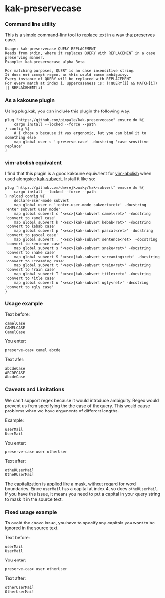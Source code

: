 # kak-preservecase

### Command line utility

This is a simple command-line tool to replace text in a way that preserves case.

```
Usage: kak-preservecase QUERY REPLACEMENT
Reads from stdin, where it replaces QUERY with REPLACEMENT in a case preserving manner.
Example: kak-preservecase alpha Beta

For matching purposes, QUERY is an case insensitive string.
It does not accept regex, as this would cause ambiguity.
Every instance of QUERY will be replaced with REPLACEMENT.
For every match at index i, uppercaseness is: (!QUERY[i] && MATCH[i]) || REPLACEMENT[i]
```

### As a kakoune plugin
Using [plug.kak]( https://github.com/robertmeta/plug.kak ), you can include this plugin the following way:
```
plug "https://github.com/pimpale/kak-preservecase" ensure do %{
    cargo install --locked --force --path .
} config %{
    # I chose s because it was ergonomic, but you can bind it to something else
    map global user s ':preserve-case' -docstring 'case sensitive replace'
}
```

### vim-abolish equivalent
I find that this plugin is a good kakoune equivalent for [vim-abolish]( https://github.com/tpope/vim-abolish )
when used alongside [kak-subvert]( https://github.com/dmerejkowsky/kak-subvert ).
Install it like so:
```
plug "https://github.com/dmerejkowsky/kak-subvert" ensure do %{
    cargo install --locked --force --path .
} noload config %{
    declare-user-mode subvert
    map global user n ':enter-user-mode subvert<ret>' -docstring 'enter subvert user mode'
    map global subvert c '<esc>|kak-subvert camel<ret>' -docstring 'convert to camel case'
    map global subvert k '<esc>|kak-subvert kebab<ret>' -docstring 'convert to kebab case'
    map global subvert p '<esc>|kak-subvert pascal<ret>' -docstring 'convert to pascal case'
    map global subvert . '<esc>|kak-subvert sentence<ret>' -docstring 'convert to sentence case'
    map global subvert s '<esc>|kak-subvert snake<ret>' -docstring 'convert to snake case'
    map global subvert S '<esc>|kak-subvert screaming<ret>' -docstring 'convert to screaming case'
    map global subvert t '<esc>|kak-subvert train<ret>' -docstring 'convert to train case'
    map global subvert T '<esc>|kak-subvert title<ret>' -docstring 'convert to title case'
    map global subvert u '<esc>|kak-subvert ugly<ret>' -docstring 'convert to ugly case'
}
```

### Usage example

Text before:
```
camelCase
CAMELCASE
CamelCase
```
You enter:
```
preserve-case camel abcde
```
Text afer:
```
abcdeCase
ABCDECASE
AbcdeCase
```

### Caveats and Limitations

We can't support regex because it would introduce ambiguity. 
Regex would prevent us from specifying the the case of the query. 
This would cause problems when we have arguments of different lengths.

Example:
```
userMail
UserMail
```
You enter:
```
preserve-case user otherUser
```
Text after:
```
otheRUserMail
OtheRUserMail
```
The capitalization is applied like a mask, without regard for word boundaries.
Since `userMail` has a capital at index 4, so does `otheRUserMail`.
If you have this issue, it means you need to put a capital in your query string to mask it in the source text.

### Fixed usage example

To avoid the above issue, you have to specify any capitals you want to be ignored in the source text.

Text before:
```
userMail
UserMail
```
You enter:
```
preserve-case user otherUser
```
Text after:
```
otherUserMail
OtherUserMail
```

